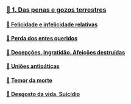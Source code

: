 ### [📑 1. Das penas e gozos terrestres](#lde.4.1)
#### [📃 Felicidade e infelicidade relativas](#lde.4.1.1)
#### [📃 Perda dos entes queridos](#lde.4.1.2)
#### [📃 Decepções. Ingratidão. Afeições destruídas](#lde.4.1.3)
#### [📃 Uniões antipáticas](#lde.4.1.4)
#### [📃 Temor da morte](#lde.4.1.5)
#### [📃 Desgosto da vida. Suicídio](#lde.4.1.6)
